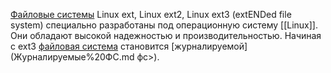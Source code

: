 [Файловые системы](Что%20такое%20ФС.md) Linux ext, Linux ext2, Linux ext3 (extENDed file system) специально разработаны под операционную систему [[Linux]]. Они обладают высокой надежностью и производительностью. Начиная с ext3 [файловая система](Что%20такое%20ФС.md) становится [журналируемой](Журналируемые%20ФС.md фс>).